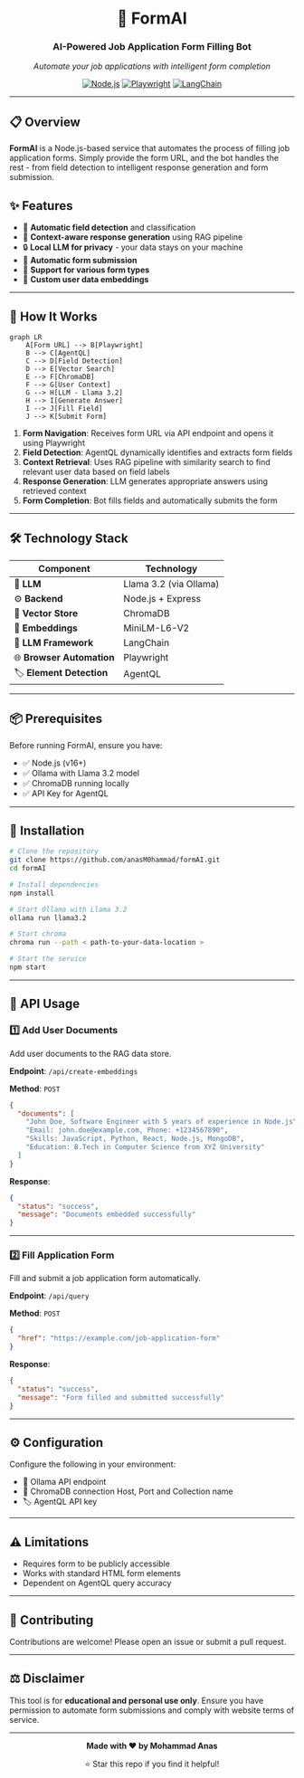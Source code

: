 <div align="center">

# 🤖 FormAI

### AI-Powered Job Application Form Filling Bot

*Automate your job applications with intelligent form completion*

[![Node.js](https://img.shields.io/badge/Node.js-339933?style=for-the-badge&logo=nodedotjs&logoColor=white)](https://nodejs.org/)
[![Playwright](https://img.shields.io/badge/Playwright-2EAD33?style=for-the-badge&logo=playwright&logoColor=white)](https://playwright.dev/)
[![LangChain](https://img.shields.io/badge/LangChain-121212?style=for-the-badge&logo=chainlink&logoColor=white)](https://www.langchain.com/)

</div>

---

## 📋 Overview

**FormAI** is a Node.js-based service that automates the process of filling job application forms. Simply provide the form URL, and the bot handles the rest - from field detection to intelligent response generation and form submission.

## ✨ Features

- 🎯 **Automatic field detection** and classification
- 🧠 **Context-aware response generation** using RAG pipeline
- 🔒 **Local LLM for privacy** - your data stays on your machine
- 📝 **Automatic form submission**
- 🔄 **Support for various form types**
- 💾 **Custom user data embeddings**

---

## 🚀 How It Works

```mermaid
graph LR
    A[Form URL] --> B[Playwright]
    B --> C[AgentQL]
    C --> D[Field Detection]
    D --> E[Vector Search]
    E --> F[ChromaDB]
    F --> G[User Context]
    G --> H[LLM - Llama 3.2]
    H --> I[Generate Answer]
    I --> J[Fill Field]
    J --> K[Submit Form]
```

1. **Form Navigation**: Receives form URL via API endpoint and opens it using Playwright
2. **Field Detection**: AgentQL dynamically identifies and extracts form fields
3. **Context Retrieval**: Uses RAG pipeline with similarity search to find relevant user data based on field labels
4. **Response Generation**: LLM generates appropriate answers using retrieved context
5. **Form Completion**: Bot fills fields and automatically submits the form

---

## 🛠️ Technology Stack

| Component | Technology |
|-----------|-----------|
| 🤖 **LLM** | Llama 3.2 (via Ollama) |
| ⚙️ **Backend** | Node.js + Express |
| 💾 **Vector Store** | ChromaDB |
| 🔢 **Embeddings** | MiniLM-L6-V2 |
| 🔗 **LLM Framework** | LangChain |
| 🌐 **Browser Automation** | Playwright |
| 🏷️ **Element Detection** | AgentQL |

---

## 📦 Prerequisites

Before running FormAI, ensure you have:

- ✅ Node.js (v16+)
- ✅ Ollama with Llama 3.2 model
- ✅ ChromaDB running locally
- ✅ API Key for AgentQL

---

## 🔧 Installation

```bash
# Clone the repository
git clone https://github.com/anasM0hammad/formAI.git
cd formAI

# Install dependencies
npm install

# Start Ollama with Llama 3.2
ollama run llama3.2

# Start chroma
chroma run --path < path-to-your-data-location >

# Start the service
npm start
```

---

## 📡 API Usage

### 1️⃣ Add User Documents

Add user documents to the RAG data store.

**Endpoint**: `/api/create-embeddings`

**Method**: `POST`

```json
{
  "documents": [
    "John Doe, Software Engineer with 5 years of experience in Node.js",
    "Email: john.doe@example.com, Phone: +1234567890",
    "Skills: JavaScript, Python, React, Node.js, MongoDB",
    "Education: B.Tech in Computer Science from XYZ University"
  ]
}
```

**Response**:
```json
{
  "status": "success",
  "message": "Documents embedded successfully"
}
```

---

### 2️⃣ Fill Application Form

Fill and submit a job application form automatically.

**Endpoint**: `/api/query`

**Method**: `POST`

```json
{
  "href": "https://example.com/job-application-form"
}
```

**Response**:
```json
{
  "status": "success",
  "message": "Form filled and submitted successfully"
}
```

---

## ⚙️ Configuration

Configure the following in your environment:

- 🔗 Ollama API endpoint
- 💾 ChromaDB connection Host, Port and Collection name 
- 🏷️ AgentQL API key

---

## ⚠️ Limitations

- Requires form to be publicly accessible
- Works with standard HTML form elements
- Dependent on AgentQL query accuracy

---

## 🤝 Contributing

Contributions are welcome! Please open an issue or submit a pull request.

---

## ⚖️ Disclaimer

This tool is for **educational and personal use only**. Ensure you have permission to automate form submissions and comply with website terms of service.

---

<div align="center">

**Made with ❤️ by Mohammad Anas**

⭐ Star this repo if you find it helpful!

</div>